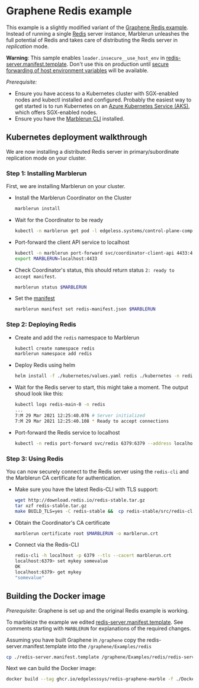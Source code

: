 # Graphene Redis example

This example is a slightly modified variant of the [Graphene Redis example](https://github.com/oscarlab/graphene/tree/master/Examples/redis).
Instead of running a single [Redis](https://redis.io/) server instance, Marblerun unleashes the full potential of Redis and takes care of distributing the Redis server in *replication* mode.

**Warning**: This sample enables `loader.insecure__use_host_env` in [redis-server.manifest.template](redis-server.manifest.template). Don't use this on production until [secure forwarding of host environment variables](https://github.com/oscarlab/graphene/issues/2356) will be available.

*Prerequisite:*
* Ensure you have access to a Kubernetes cluster with SGX-enabled nodes and kubectl installed and configured. Probably the easiest way to get started is to run Kubernetes on an [Azure Kubernetes Service (AKS)](https://docs.microsoft.com/en-us/azure/confidential-computing/confidential-nodes-aks-get-started), which offers SGX-enabled nodes.
* Ensure you have the [Marblerun CLI](https://www.marblerun.sh/docs/getting-started/cli/) installed.

## Kubernetes deployment walkthrough

We are now installing a distributed Redis server in primary/subordinate replication mode on your cluster.

### Step 1: Installing Marblerun

First, we are installing Marblerun on your cluster.

* Install the Marblerun Coordinator on the Cluster

    ```bash
    marblerun install
    ```

* Wait for the Coordinator to be ready

    ```bash
    kubectl -n marblerun get pod -l edgeless.systems/control-plane-component=coordinator -o jsonpath="{.items[0].status.phase}"
    ```

* Port-forward the client API service to localhost

    ```bash
    kubectl -n marblerun port-forward svc/coordinator-client-api 4433:4433 --address localhost >/dev/null &
    export MARBLERUN=localhost:4433
    ```

* Check Coordinator's status, this should return status `2: ready to accept manifest`.

    ```bash
    marblerun status $MARBLERUN
    ```

* Set the [manifest](redis-manifest.json)

    ```bash
    marblerun manifest set redis-manifest.json $MARBLERUN
    ```

### Step 2: Deploying Redis

* Create and add the `redis` namespace to Marblerun

    ```bash
    kubectl create namespace redis
    marblerun namespace add redis
    ```

* Deploy Redis using helm

    ```bash
    helm install -f ./kubernetes/values.yaml redis ./kubernetes -n redis
    ```

* Wait for the Redis server to start, this might take a moment. The output shoud look like this:

    ```bash
    kubectl logs redis-main-0 -n redis
    ...
    7:M 29 Mar 2021 12:25:40.076 # Server initialized
    7:M 29 Mar 2021 12:25:40.108 * Ready to accept connections
    ```

* Port-forward the Redis service to localhost

    ```bash
    kubectl -n redis port-forward svc/redis 6379:6379 --address localhost >/dev/null &
    ```

### Step 3: Using Redis

You can now securely connect to the Redis server using the `redis-cli` and the Marblerun CA certificate for authentication.

* Make sure you have the latest Redis-CLI with TLS support:

    ```bash
    wget http://download.redis.io/redis-stable.tar.gz
    tar xzf redis-stable.tar.gz
    make BUILD_TLS=yes -C redis-stable &&  cp redis-stable/src/redis-cli /usr/local/bin
    ```

* Obtain the Coordinator's CA certificate

    ```bash
    marblerun certificate root $MARBLERUN -o marblerun.crt
    ```

* Connect via the Redis-CLI

    ```bash
    redis-cli -h localhost -p 6379 --tls --cacert marblerun.crt
    localhost:6379> set mykey somevalue
    OK
    localhost:6379> get mykey
    "somevalue"
    ```

## Building the Docker image

*Prerequisite*: Graphene is set up and the original Redis example is working.

To marbleize the example we edited [redis-server.manifest.template](redis-server.manifest.template). See comments starting with `MARBLERUN` for explanations of the required changes.

Assuming you have built Graphene in `/graphene` copy the redis-server.manifest.template into the `/graphene/Examples/redis`

```bash
cp ./redis-server.manifest.template /graphene/Examples/redis/redis-server.manifest.template
```

Next we can build the Docker image:

```bash
docker build --tag ghcr.io/edgelesssys/redis-graphene-marble -f ./Dockerfile /graphene
```
